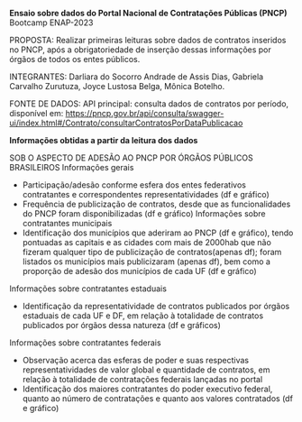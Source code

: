**Ensaio sobre dados do Portal Nacional de Contratações Públicas (PNCP)**
Bootcamp ENAP-2023

PROPOSTA:
Realizar primeiras leituras sobre dados de contratos inseridos no PNCP, após a obrigatoriedade de inserção dessas informações por órgãos de todos os entes públicos.

INTEGRANTES:
Darliara do Socorro Andrade de Assis Dias, 
Gabriela Carvalho Zurutuza, 
Joyce Lustosa Belga, 
Mônica Botelho.

FONTE DE DADOS:
API principal: consulta dados de contratos por período, disponível em: https://pncp.gov.br/api/consulta/swagger-ui/index.html#/Contrato/consultarContratosPorDataPublicacao


**Informações obtidas a partir da leitura dos dados**


SOB O ASPECTO DE ADESÃO AO PNCP POR ÓRGÃOS PÚBLICOS BRASILEIROS
Informações gerais
- Participação/adesão conforme esfera dos entes federativos contratantes e correspondentes representatividades (df e gráfico)
- Frequência de publicização de contratos, desde que as funcionalidades do PNCP foram disponibilizadas (df e gráfico)
Informações sobre contratantes municipais
- Identificação dos municípios que aderiram ao PNCP (df e gráfico), tendo pontuadas as  capitais e as cidades com mais de 2000hab que não fizeram qualquer tipo de publicização de contratos(apenas df); foram listados os municípios mais publicizaram (apenas df), bem como a proporção de adesão dos municípios de cada UF (df e gráfico)

Informações sobre contratantes estaduais
- Identificação da representatividade de contratos publicados por órgãos estaduais de cada UF e DF, em relação à totalidade de contratos publicados por órgãos dessa natureza (df e gráficos)

Informações sobre contratantes federais
- Observação acerca das esferas de poder e suas respectivas representatividades de valor global e quantidade de contratos, em relação à totalidade de contratações federais lançadas no portal
- Identificação dos maiores contratantes do poder executivo federal, quanto ao número de contratações e quanto aos valores contratados (df e gráfico)

